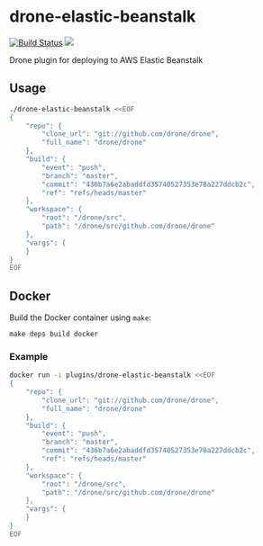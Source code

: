 # drone-elastic-beanstalk

[![Build Status](http://beta.drone.io/api/badges/drone-plugins/drone-elastic-beanstalk/status.svg)](http://beta.drone.io/drone-plugins/drone-elastic-beanstalk)
[![](https://badge.imagelayers.io/plugins/drone-elastic-beanstalk:latest.svg)](https://imagelayers.io/?images=plugins/drone-elastic-beanstalk:latest 'Get your own badge on imagelayers.io')

Drone plugin for deploying to AWS Elastic Beanstalk

## Usage

```sh
./drone-elastic-beanstalk <<EOF
{
    "repo": {
        "clone_url": "git://github.com/drone/drone",
        "full_name": "drone/drone"
    },
    "build": {
        "event": "push",
        "branch": "master",
        "commit": "436b7a6e2abaddfd35740527353e78a227ddcb2c",
        "ref": "refs/heads/master"
    },
    "workspace": {
        "root": "/drone/src",
        "path": "/drone/src/github.com/drone/drone"
    },
    "vargs": {
    }
}
EOF
```

## Docker

Build the Docker container using `make`:

```
make deps build docker
```

### Example

```sh
docker run -i plugins/drone-elastic-beanstalk <<EOF
{
    "repo": {
        "clone_url": "git://github.com/drone/drone",
        "full_name": "drone/drone"
    },
    "build": {
        "event": "push",
        "branch": "master",
        "commit": "436b7a6e2abaddfd35740527353e78a227ddcb2c",
        "ref": "refs/heads/master"
    },
    "workspace": {
        "root": "/drone/src",
        "path": "/drone/src/github.com/drone/drone"
    },
    "vargs": {
    }
}
EOF
```
